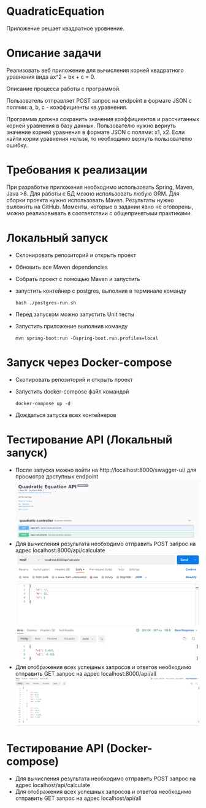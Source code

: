 # QuadraticEquation
Приложение решает квадратное уровнение.

# Описание задачи
Реализовать веб приложение для вычисления корней квадратного уравнения вида ax^2 + bx + c = 0.

Описание процесса работы с программой.

Пользователь отправляет POST запрос на endpoint в формате JSON с полями: a, b, c - коэффициенты кв.уравнения.

Программа должна сохранить значения коэффициентов и рассчитанных корней уравнения в базу данных.
Пользователю нужно вернуть значение корней уравнения в формате JSON с полями: x1, x2.
Если найти корни уравнения нельзя, то необходимо вернуть пользователю ошибку.

# Требования к реализации

При разработке приложения необходимо использовать Spring, Maven, Java >8. Для работы с БД можно использовать любую ORM.
Для сборки проекта нужно использовать Maven. Результаты нужно выложить на GitHub.
Моменты, которые в задании явно не оговорены, можно реализовывать в соответствии с общепринятыми практиками.

# Локальный запуск

- Склонировать репозиторий и открыть проект
- Обновить все Maven dependencies
- Собрать проект с помощью Maven и запустить
- запустить контейнер с postgres, выполнив в терминале команду

      bash ./postgres-run.sh

- Перед запуском можно запустить Unit тесты
- Запустить приложение выполнив команду

      mvn spring-boot:run -Dspring-boot.run.profiles=local

# Запуск через Docker-compose
- Скопировать репозиторий и открыть проект
- Запустить docker-compose файл командой

      docker-compose up -d

- Дождаться запуска всех контейнеров

# Тестирование API (Локальный запуск)

- После запуска можно войти на http://localhost:8000/swagger-ui/ для просмотра доступных endpoint
  ![alt text](screenshots/swaggerscreen.png)
- Для вычисления результата необходимо отправить POST запрос на адрес
  localhost:8000/api/calculate
  ![alt text](screenshots/postmancalculate.png)
- Для отображения всех успешных запросов и ответов необходимо отправить GET запрос на адрес
  localhost:8000/api/all
  ![alt text](screenshots/postmanall.png)

# Тестирование API (Docker-compose)

- Для вычисления результата необходимо отправить POST запрос на адрес
  localhost/api/calculate
- Для отображения всех успешных запросов и ответов необходимо отправить GET запрос на адрес
  localhost/api/all

